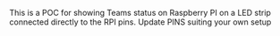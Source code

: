 This is a POC for showing Teams status on Raspberry PI on a LED strip connected directly to the RPI pins.
Update PINS suiting your own setup

